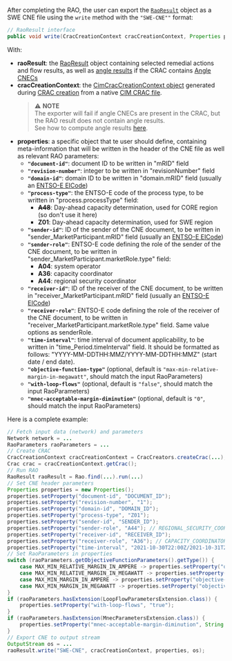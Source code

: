 After completing the RAO, the user can export the [`RaoResult`](/output-data/rao-result.md) object as a SWE CNE file using the `write` method with the `"SWE-CNE""` format:

~~~java
// RaoResult interface
public void write(CracCreationContext cracCreationContext, Properties properties, OutputStream outputStream)
~~~

With:
- **raoResult**: the [RaoResult](/output-data/rao-result.md) object containing selected remedial actions and flow
  results, as well as [angle results](/castor/monitoring/angle-monitoring.md) if the CRAC contains [Angle CNECs](/input-data/crac/json.md#angle-cnecs)
- **cracCreationContext**: the [CimCracCreationContext object](/input-data/crac/creation-context.md#cim-implementation) generated during
  [CRAC creation](/input-data/crac/import.md) from a native [CIM CRAC file](/input-data/crac/cim.md).
  > ⚠️  **NOTE**  
  > The exporter will fail if angle CNECs are present in the CRAC, but the RAO result does not contain angle results.  
  > See how to compute angle results [here](/castor/monitoring/angle-monitoring/algorithm.md).
- **properties**: a specific object that te user should define, containing meta-information that will be written
  in the header of the CNE file as well as relevant RAO parameters:
  - **`"document-id"`**: document ID to be written in "mRID" field
  - **`"revision-number"`**: integer to be written in "revisionNumber" field
  - **`"domain-id"`**: domain ID to be written in "domain.mRID" field (usually an [ENTSO-E EICode](https://www.entsoe.eu/data/energy-identification-codes-eic/))
  - **`"process-type"`**: the ENTSO-E code of the process type, to be written in "process.processType" field:
    - ~~**A48**~~: Day-ahead capacity determination, used for CORE region (so don't use it here)
    - **Z01**: Day-ahead capacity determination, used for SWE region
  - **`"sender-id"`**: ID of the sender of the CNE document, to be written in "sender_MarketParticipant.mRID" field
    (usually an [ENTSO-E EICode](https://www.entsoe.eu/data/energy-identification-codes-eic/))
  - **`"sender-role"`**: ENTSO-E code defining the role of the sender of the CNE document, to be written in
    "sender_MarketParticipant.marketRole.type" field:
    - **A04**: system operator
    - **A36**: capacity coordinator
    - **A44**: regional security coordinator
  - **`"receiver-id"`**: ID of the receiver of the CNE document, to be written in "receiver_MarketParticipant.mRID" field
    (usually an [ENTSO-E EICode](https://www.entsoe.eu/data/energy-identification-codes-eic/))
  - **`"receiver-role"`**: ENTSO-E code defining the role of the receiver of the CNE document, to be written in
    "receiver_MarketParticipant.marketRole.type" field. Same value options as senderRole.
  - **`"time-interval"`**: time interval of document applicability, to be written in "time_Period.timeInterval" field. It should
    be formatted as follows: "YYYY-MM-DDTHH:MMZ/YYYY-MM-DDTHH:MMZ" (start date / end date).
  - **`"objective-function-type"`** (optional, default is `"max-min-relative-margin-in-megawatt"`, should match the input RaoParameters)
  - **`"with-loop-flows"`** (optional, default is `"false"`, should match the input RaoParameters)
  - **`"mnec-acceptable-margin-diminution"`** (optional, default is `"0"`, should match the input RaoParameters)

Here is a complete example:

~~~java
// Fetch input data (network) and parameters
Network network = ...
RaoParameters raoParameters = ...
// Create CRAC
CracCreationContext cracCreationContext = CracCreators.createCrac(...);
Crac crac = cracCreationContext.getCrac();
// Run RAO
RaoResult raoResult = Rao.find(...).run(...)
// Set CNE header parameters
Properties properties = new Properties();
properties.setProperty("document-id", "DOCUMENT_ID");
properties.setProperty("revision-number", "1");
properties.setProperty("domain-id", "DOMAIN_ID");
properties.setProperty("process-type", "Z01");
properties.setProperty("sender-id", "SENDER_ID");
properties.setProperty("sender-role", "A44"); // REGIONAL_SECURITY_COORDINATOR
properties.setProperty("receiver-id", "RECEIVER_ID");
properties.setProperty("receiver-role", "A36"); // CAPACITY_COORDINATOR
properties.setProperty("time-interval", "2021-10-30T22:00Z/2021-10-31T23:00Z");
// Set RaoParameters in properties
switch (raoParameters.getObjectiveFunctionParameters().getType()) {
    case MAX_MIN_RELATIVE_MARGIN_IN_AMPERE -> properties.setProperty("objective-function-type", "max-min-relative-margin-in-ampere");
    case MAX_MIN_RELATIVE_MARGIN_IN_MEGAWATT -> properties.setProperty("objective-function-type", "max-min-relative-margin-in-megawatt");
    case MAX_MIN_MARGIN_IN_AMPERE -> properties.setProperty("objective-function-type", "max-min-margin-in-ampere");
    case MAX_MIN_MARGIN_IN_MEGAWATT -> properties.setProperty("objective-function-type", "max-min-margin-in-megawatt");
}
if (raoParameters.hasExtension(LoopFlowParametersExtension.class)) {
    properties.setProperty("with-loop-flows", "true");
}
if (raoParameters.hasExtension(MnecParametersExtension.class)) {
    properties.setProperty("mnec-acceptable-margin-diminution", String.valueOf(raoParameters.getExtension(MnecParametersExtension.class).getAcceptableMarginDecrease()));
}
// Export CNE to output stream
OutputStream os = ...
raoResult.write("SWE-CNE", cracCreationContext, properties, os);
~~~
